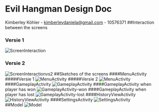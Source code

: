 # Evil Hangman Design Doc

Kimberley Köhler - kimberleydaniela@gmail.com - 10576371
##Interaction between the screens
### Versie 1
![ScreenInteraction](http://s19.postimg.org/noz4vkp8z/Screen_Interaction.jpg "ScreenInteraction")
### Versie 2
![ScreenInteractionvs2](http://s19.postimg.org/mt1bhjd8z/Screen_Interactionvs2.jpg "ScreenInteractionvs2")
##Sketches of the screens
####MenuActivity
#####Versie 1
![MenuActivity](http://s19.postimg.org/9q70wupcj/20151112_152726.jpg "MenuActivity")
#####Versie 2
![MenuActivity](http://s19.postimg.org/4u226kmvn/2015_11_23_17_56_43.jpg "MenuActivity")
####GameplayActivity
![GameplayActivity](http://s19.postimg.org/ip0cp1har/2015_11_23_17_33_29.jpg "GameplayActivity")
####GameplayActivity when player has won
![GameplayActivity-won](http://s19.postimg.org/jky632tar/20151112_152748.jpg "GameplayActivity-won")
####GameplayActivity when player has lost
![GameplayActivity-lost](http://s19.postimg.org/dlaezf8ib/20151112_152751.jpg "GameplayActivity-lost")
####HistoryViewActivity
![HistoryViewActivity](http://s19.postimg.org/jwfmfu9qr/20151112_152741.jpg "HistoryViewActivity")
####SettingsActivity
![SettingsActivity](http://s19.postimg.org/uhzhrug2b/20151112_152737.jpg "SettingsActivity")
<br>
##Model
![Model](http://s19.postimg.org/9ox4qz00j/Model.jpg "Model")

